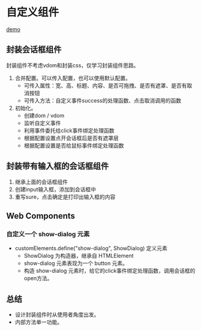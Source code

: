 # 自定义组件

[demo](https://bestkwanwa.github.io/demolib/custom-component.html)

## 封装会话框组件
封装组件不考虑vdom和封装css，仅学习封装组件思路。

1. 合并配置。可以传入配置，也可以使用默认配置。
    - 可传入属性：宽、高、标题、内容、是否可拖拽、是否有遮罩、是否有取消按钮
    - 可传入方法：自定义事件success的处理函数、点击取消调用的函数
2. 初始化。
    - 创建dom / vdom
    - 监听自定义事件
    - 利用事件委托给click事件绑定处理函数
    - 根据配置设置点开会话框后是否有遮罩层
    - 根据配置设置是否给鼠标事件绑定处理函数

## 封装带有输入框的会话框组件

1. 继承上面的会话框组件
2. 创建input输入框，添加到会话框中
3. 重写sure，点击确定是打印出输入框的内容

## Web Components

### 自定义一个 show-dialog 元素

- customElements.define("show-dialog", ShowDialog) 定义元素
    - ShowDialog 为构造器，继承自 HTMLElement
    - show-dialog 元素表现为一个 button 元素。
    - 构造 show-dialog 元素时，给它的click事件绑定处理函数，调用会话框的open方法。

## 总结
- 设计封装组件时从使用者角度出发。
- 内部方法单一功能。